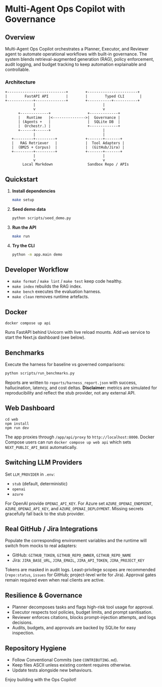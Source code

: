 # Multi-Agent Ops Copilot with Governance

## Overview
Multi-Agent Ops Copilot orchestrates a Planner, Executor, and Reviewer agent to automate operational workflows with built-in governance. The system blends retrieval-augmented generation (RAG), policy enforcement, audit logging, and budget tracking to keep automation explainable and controllable.

### Architecture
```
+---------------------------+        +-----------------------+
|        FastAPI API        |        |        Typed CLI       |
+------------+--------------+        +-----------+-----------+
             |                               |
             v                               v
      +-------------+                 +-------------+
      |   Runtime   |<--------------->|  Governance |
      | (Agents +   |                 |  SQLite DB  |
      |  Orchestr.) |                 +-------------+
      +------+------+                        |
             |                               |
   +---------+---------+             +-------+-------+
   |   RAG Retriever   |             |  Tool Adapters |
   |  (BM25 + Corpus)  |             |  (GitHub/Jira) |
   +---------+---------+             +-------+-------+
             |                               |
             v                               v
        Local Markdown                Sandbox Repo / APIs
```

## Quickstart
1. **Install dependencies**
   ```bash
   make setup
   ```
2. **Seed demo data**
   ```bash
   python scripts/seed_demo.py
   ```
3. **Run the API**
   ```bash
   make run
   ```
4. **Try the CLI**
   ```bash
   python -m app.main demo
   ```

## Developer Workflow
- `make format` / `make lint` / `make test` keep code healthy.
- `make index` rebuilds the RAG index.
- `make bench` executes the evaluation harness.
- `make clean` removes runtime artefacts.

## Docker
```
docker compose up api
```
Runs FastAPI behind Uvicorn with live reload mounts. Add `web` service to start the Next.js dashboard (see below).

## Benchmarks
Execute the harness for baseline vs governed comparisons:
```bash
python scripts/run_benchmarks.py
```
Reports are written to `reports/harness_report.json` with success, hallucination, latency, and cost deltas. **Disclaimer:** metrics are simulated for reproducibility and reflect the stub provider, not any external API.

## Web Dashboard
```
cd web
npm install
npm run dev
```
The app proxies through `/app/api/proxy` to `http://localhost:8000`. Docker Compose users can run `docker compose up web api` which sets `NEXT_PUBLIC_API_BASE` automatically.

## Switching LLM Providers
Set `LLM_PROVIDER` in `.env`:
- `stub` (default, deterministic)
- `openai`
- `azure`

For OpenAI provide `OPENAI_API_KEY`. For Azure set `AZURE_OPENAI_ENDPOINT`, `AZURE_OPENAI_API_KEY`, and `AZURE_OPENAI_DEPLOYMENT`. Missing secrets gracefully fall back to the stub provider.

## Real GitHub / Jira Integrations
Populate the corresponding environment variables and the runtime will switch from mocks to real adapters:
- GitHub: `GITHUB_TOKEN`, `GITHUB_REPO_OWNER`, `GITHUB_REPO_NAME`
- Jira: `JIRA_BASE_URL`, `JIRA_EMAIL`, `JIRA_API_TOKEN`, `JIRA_PROJECT_KEY`

Tokens are masked in audit logs. Least-privilege scopes are recommended (`repo:status`, `issues` for GitHub; project-level write for Jira). Approval gates remain required even when real clients are active.

## Resilience & Governance
- Planner decomposes tasks and flags high-risk tool usage for approval.
- Executor respects tool policies, budget limits, and prompt sanitisation.
- Reviewer enforces citations, blocks prompt-injection attempts, and logs decisions.
- Audits, budgets, and approvals are backed by SQLite for easy inspection.

## Repository Hygiene
- Follow Conventional Commits (see `CONTRIBUTING.md`).
- Keep files ASCII unless existing content requires otherwise.
- Update tests alongside new behaviours.

Enjoy building with the Ops Copilot!
